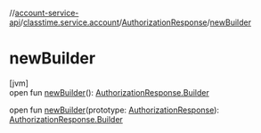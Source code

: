 //[account-service-api](../../../index.md)/[classtime.service.account](../index.md)/[AuthorizationResponse](index.md)/[newBuilder](new-builder.md)

# newBuilder

[jvm]\
open fun [newBuilder](new-builder.md)(): [AuthorizationResponse.Builder](-builder/index.md)

open fun [newBuilder](new-builder.md)(prototype: [AuthorizationResponse](index.md)): [AuthorizationResponse.Builder](-builder/index.md)
